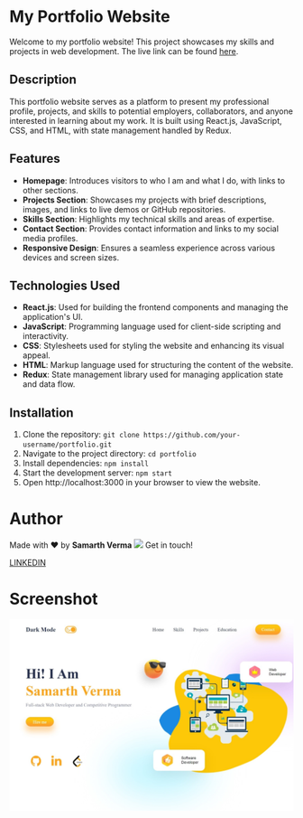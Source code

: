 # My Portfolio Website

Welcome to my portfolio website! This project showcases my skills and projects in web development.
The live link can be found <a href="https://samarth-portfolio.onrender.com/" target="_blank" rel="noopener">here</a>.

## Description

This portfolio website serves as a platform to present my professional profile, projects, and skills to potential employers, collaborators, and anyone interested in learning about my work. It is built using React.js, JavaScript, CSS, and HTML, with state management handled by Redux.

## Features

- **Homepage**: Introduces visitors to who I am and what I do, with links to other sections.
- **Projects Section**: Showcases my projects with brief descriptions, images, and links to live demos or GitHub repositories.
- **Skills Section**: Highlights my technical skills and areas of expertise.
- **Contact Section**: Provides contact information and links to my social media profiles.
- **Responsive Design**: Ensures a seamless experience across various devices and screen sizes.

## Technologies Used

- **React.js**: Used for building the frontend components and managing the application's UI.
- **JavaScript**: Programming language used for client-side scripting and interactivity.
- **CSS**: Stylesheets used for styling the website and enhancing its visual appeal.
- **HTML**: Markup language used for structuring the content of the website.
- **Redux**: State management library used for managing application state and data flow.

## Installation

1. Clone the repository: `git clone https://github.com/your-username/portfolio.git`
2. Navigate to the project directory: `cd portfolio`
3. Install dependencies: `npm install`
4. Start the development server: `npm start`
5. Open http://localhost:3000 in your browser to view the website.

# Author

Made with ❤️ by <b>Samarth Verma</b> <img src="https://raw.githubusercontent.com/MartinHeinz/MartinHeinz/master/wave.gif" width="16px"> Get in touch!

[LINKEDIN](https://www.linkedin.com/in/samarth2804/)

# Screenshot

<img src="./public/cover.jpeg">


